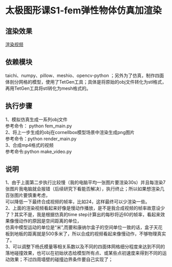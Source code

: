 # 太极图形课S1-fem弹性物体仿真加渲染

## 渲染效果 
[渲染视频](https://www.bilibili.com/video/BV1zh411x7za/)
## 依赖模块
taichi、numpy、pillow、meshio、opencv-python ；另外为了仿真，制作四面体剖分网格的模型，使用了TetGen工具；具体是将原始的obj文件转化为stl格式，再用TetGen工具将stl转化为mesh格式的。
 
## 执行步骤 
1、模拟仿真生成一系列obj文件  
   参考命令： python fem_main.py  
2、将上一步生成的obj在cornellbox模型场景中渲染生成png图片  
   参考命令：python render_main.py  
3、合成mp4格式的视频  
   参考命令:python make_video.py  
   
## 说明 
1、由于上面第二步执行比较慢（我的电脑平均一张图片要渲染30s）并且每渲染7张图片我电脑就会报错（后续研究下看能否解决），执行终止；所以如果想渲染几百张图片要慎重考虑，  
可以降低一下最终合成视频的帧率，比如24，这样最终可以少渲染一些。  
2、上面的渲染视频看起来好像是慢动作播放，是不是我合成视频的帧率故意设少了？其实不是，我是根据仿真的time step计算出的每秒将近60的帧率，看起来效果像慢动作的原因是空间距离的单位，  
仿真中模型运动的单位是“米”,而要和康纳尔盒子的空间单位一致的话，盒子天花板到地板的距离就是500多米了，所以合成的视频看起来像慢动作，不够物理真实了。  
3、可以调整下杨氏模量等相关系数以及不同的四面体网格细分程度来达到不同的落地碰撞效果，也可以在初始状态给模型所有点、或某些点初速度来得到不同的运动效果；不过四周墙壁的碰撞边界条件要自己实现了；
